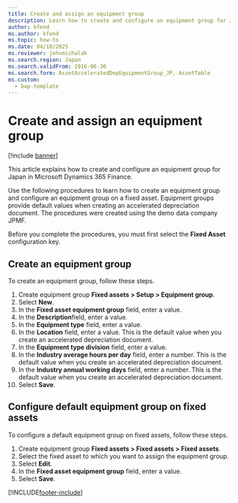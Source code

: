 ```yaml
---
title: Create and assign an equipment group
description: Learn how to create and configure an equipment group for Japan in Microsoft Dynamics 365 Finance.
author: kfend
ms.author: kfend
ms.topic: how-to
ms.date: 04/18/2025
ms.reviewer: johnmichalak
ms.search.region: Japan
ms.search.validFrom: 2016-06-30
ms.search.form: AssetAcceleratedDepEquipmentGroup_JP, AssetTable
ms.custom: 
  - bap-template
---
```


# Create and assign an equipment group

[!include [banner](../../includes/banner.md)]

This article explains how to create and configure an equipment group for Japan in Microsoft Dynamics 365 Finance.

Use the following procedures to learn how to create an equipment group and configure an equipment group on a fixed asset. Equipment groups provide default values when creating an accelerated depreciation document. The procedures were created using the demo data company JPMF.

Before you complete the procedures, you must first select the **Fixed Asset** configuration key.

## Create an equipment group

To create an equipment group, follow these steps.

1. Create equipment group **Fixed assets \> Setup \> Equipment group**.
1. Select **New**.
1. In the **Fixed asset equipment group** field, enter a value.
1. In the **Description**field, enter a value.
1. In the **Equipment type** field, enter a value.
1. In the **Location** field, enter a value. This is the default value when you create an accelerated depreciation document.  
1. In the **Equipment type division** field, enter a value.
1. In the **Industry average hours per day** field, enter a number. This is the default value when you create an accelerated depreciation document.  
1. In the **Industry annual working days** field, enter a number. This is the default value when you create an accelerated depreciation document.  
1. Select **Save**.

## Configure default equipment group on fixed assets

To configure a default equipment group on fixed assets, follow these steps.

1. Create equipment group **Fixed assets \> Fixed assets \> Fixed assets**.
1. Select the fixed asset to which you want to assign the equipment group.
1. Select **Edit**.
1. In the **Fixed asset equipment group** field, enter a value.
1. Select **Save**.



[!INCLUDE[footer-include](../../../includes/footer-banner.md)]
